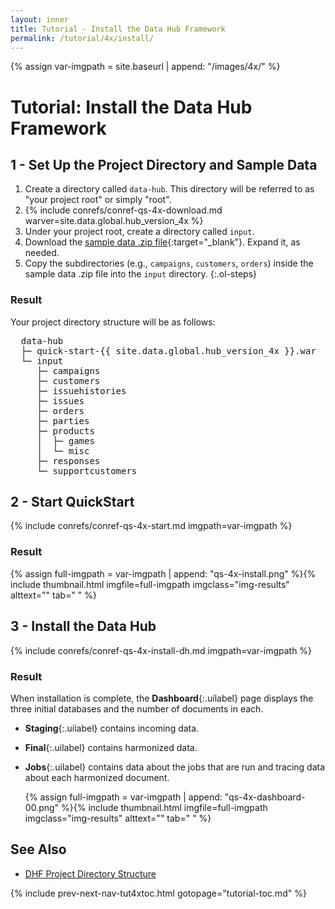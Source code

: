 ```yaml
---
layout: inner
title: Tutorial - Install the Data Hub Framework
permalink: /tutorial/4x/install/
---
```


{% assign var-imgpath = site.baseurl | append: "/images/4x/" %}

# Tutorial: Install the Data Hub Framework

## 1 - Set Up the Project Directory and Sample Data

1. Create a directory called `data-hub`. This directory will be referred to as "your project root" or simply "root".
1. {% include conrefs/conref-qs-4x-download.md warver=site.data.global.hub_version_4x %}
1. Under your project root, create a directory called `input`.
1. Download the [sample data .zip file]({{site.baseurl}}/data/store-data.zip){:target="_blank"}. Expand it, as needed.
1. Copy the subdirectories (e.g., `campaigns`, `customers`, `orders`) inside the sample data .zip file into the `input` directory.
{:.ol-steps}

### Result

Your project directory structure will be as follows:

<pre class="dirtree">
  data-hub
  ├─ quick-start-{{ site.data.global.hub_version_4x }}.war
  └─ input
     ├─ campaigns
     ├─ customers
     ├─ issuehistories
     ├─ issues
     ├─ orders
     ├─ parties
     ├─ products
     │  ├─ games
     │  └─ misc
     ├─ responses
     └─ supportcustomers
</pre>


## 2 - Start QuickStart

{% include conrefs/conref-qs-4x-start.md imgpath=var-imgpath %}

### Result

  {% assign full-imgpath = var-imgpath | append: "qs-4x-install.png" %}{% include thumbnail.html imgfile=full-imgpath imgclass="img-results" alttext="" tab="  " %}


## 3 - Install the Data Hub

{% include conrefs/conref-qs-4x-install-dh.md imgpath=var-imgpath %}

### Result

When installation is complete, the **Dashboard**{:.uilabel} page displays the three initial databases and the number of documents in each.
- **Staging**{:.uilabel} contains incoming data.
- **Final**{:.uilabel} contains harmonized data.
- **Jobs**{:.uilabel} contains data about the jobs that are run and tracing data about each harmonized document.

  {% assign full-imgpath = var-imgpath | append: "qs-4x-dashboard-00.png" %}{% include thumbnail.html imgfile=full-imgpath imgclass="img-results" alttext="" tab="  " %}


## See Also
- [DHF Project Directory Structure]({{site.baseurl}}/refs/project-structure/)


{% include prev-next-nav-tut4xtoc.html gotopage="tutorial-toc.md" %}
